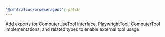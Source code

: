```yaml
---
"@centralinc/browseragent": patch
---
```


Add exports for ComputerUseTool interface, PlaywrightTool, ComputerTool implementations, and related types to enable external tool usage
